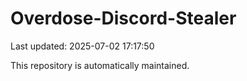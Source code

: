 # Overdose-Discord-Stealer

Last updated: 2025-07-02 17:17:50

This repository is automatically maintained.
